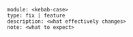 <!--
  Describe the changes so they will be included in a release changelog.
  Find examples and documentation below.
-->

```changes
module: <kebab-case>
type: fix | feature
description: <what effectively changes>
note: <what to expect>
```

<!-- ###########################

"Changes" block contains a list of YAML documents. It describes a changelog
entry that is collected to a release changelog.

Fields:

module
    Required. Affected module in kebab case, e.g. "node-manager".
type
    Required. The change type: only "fix" and "feature" supported.
description
    Optional. The changelog entry. Omit to use pull request title.
note
    Optional. Any notable detail, e.g. expected restarts, downtime,
    config changes, migrations, etc.

Since the syntax is YAML, `note` may contain multi-line text.

There can be multiple docs in single `changes` block, and multiple `changes`
blocks in the PR body.

Example:

```changes
module: node-manager
type: fix
description: "Nodes with outdated manifests are no longer provisioned on *InstanceClass update."
note: |
  Expect nodes of "Cloud" type to restart.

  Node checksum calculation is fixes as well as a race condition during
  the machines (MCM) rendering which caused outdated nodes to spawn.
---
module: cloud-provider-aws
type: feature
description: "Node restarts can be avoided by pinning a checksum to a node group in config values."
note: Recommended to use as a last resort.
```
 ########################### -->
